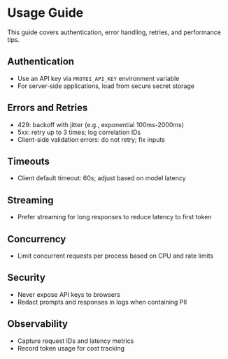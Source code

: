 # Usage Guide

This guide covers authentication, error handling, retries, and performance tips.

## Authentication
- Use an API key via `PROTEI_API_KEY` environment variable
- For server-side applications, load from secure secret storage

## Errors and Retries
- 429: backoff with jitter (e.g., exponential 100ms-2000ms)
- 5xx: retry up to 3 times; log correlation IDs
- Client-side validation errors: do not retry; fix inputs

## Timeouts
- Client default timeout: 60s; adjust based on model latency

## Streaming
- Prefer streaming for long responses to reduce latency to first token

## Concurrency
- Limit concurrent requests per process based on CPU and rate limits

## Security
- Never expose API keys to browsers
- Redact prompts and responses in logs when containing PII

## Observability
- Capture request IDs and latency metrics
- Record token usage for cost tracking
